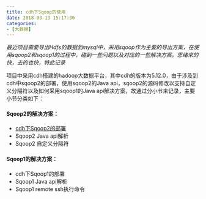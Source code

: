 ```yaml
---
title: cdh下Sqoop的使用
date: 2018-03-13 15:17:36
categories: 
- [大数据]
---
```



*最近项目需要导出Hdfs的数据到mysql中，采用sqoop作为主要的导出方案，在使用sqoop2和sqoop1的过程中，碰到一些问题以及对应的一些解决方案。思绪来的快，去的也快，特此记录*

项目中采用cdh搭建的hadoop大数据平台，其中cdh的版本为5.12.0，由于涉及到cdh中sqoop2的部署，使用sqoop2的Java api，sqoop2的源码修改以支持自定义分隔符以及如何采用sqoop1的Java api解决方案，故通过分小节来记录，主要小节分类如下：

#### Sqoop2的解决方案：

- [cdh下Sqoop2的部署](http://flyflyfish.com/2018/03/13/cdh%E4%B8%8BSqoop2%E7%9A%84%E9%83%A8%E7%BD%B2/)
- Sqoop2 Java api解析
- Sqoop2 自定义分隔符

#### Sqoop1的解决方案：

- cdh下Sqoop1的部署
- Sqoop1 Java api解析
- Sqoop1 remote ssh执行命令 


